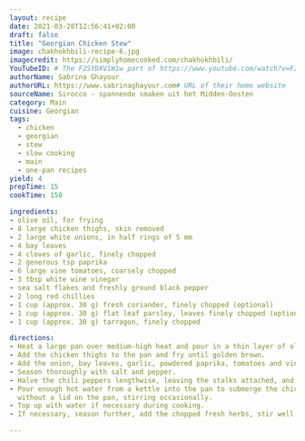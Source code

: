 ```yaml
---
layout: recipe
date: 2021-03-28T12:56:41+02:00
draft: false
title: "Georgian Chicken Stew" 
image: chakhokhbili-recipe-6.jpg
imagecredit: https://simplyhomecooked.com/chakhokhbili/
YouTubeID: # The F2SYDXV1W1w part of https://www.youtube.com/watch?v=F2SYDXV1W1w
authorName: Sabrina Ghayour
authorURL: https://www.sabrinaghayour.com# URL of their home website
sourceName: Sirocco - spannende smaken uit het Midden-Oosten
category: Main
cuisine: Georgian
tags: 
  - chicken
  - georgian
  - stew
  - slow cooking
  - main
  - one-pan recipes
yield: 4
prepTime: 15
cookTime: 150

ingredients:
- olive oil, for frying
- 8 large chicken thighs, skin removed
- 2 large white onions, in half rings of 5 mm
- 4 bay leaves
- 4 cloves of garlic, finely chopped
- 2 generous tsp paprika
- 6 large vine tomatoes, coarsely chopped
- 3 tbsp white wine vinegar
- sea salt flakes and freshly ground black pepper
- 2 long red chillies
- 1 cup (approx. 30 g) fresh coriander, finely chopped (optional)
- 1 cup (approx. 30 g) flat leaf parsley, leaves finely chopped (optional)
- 1 cup (approx. 30 g) tarragon, finely chopped

directions:
- Heat a large pan over medium-high heat and pour in a thin layer of olive oil. 
- Add the chicken thighs to the pan and fry until golden brown. 
- Add the onion, bay leaves, garlic, powdered paprika, tomatoes and vinegar and stir well. 
- Season thoroughly with salt and pepper. 
- Halve the chili peppers lengthwise, leaving the stalks attached, and add to the pan. 
- Pour enough hot water from a kettle into the pan to submerge the chicken, lower the heat and simmer for 2 hours 
  without a lid on the pan, stirring occasionally. 
- Top up with water if necessary during cooking.
- If necessary, season further, add the chopped fresh herbs, stir well and serve.

---
```

